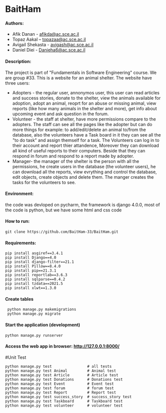 # BaitHam


#### Authors: 

* Afik Danan - afikda@ac.sce.ac.il
* Topaz Aakal – topazaa@ac.sce.ac.il
* Avigail Shekasta - avigash@ac.sce.ac.il
* Daniel Diei - Danieha6@ac.sce.ac.il

#### Description:

The project is part of "Fundamentals in Software Engineering" course. 
We are group #33.
This is a website for an animal shelter. 
The website have three users: 
* Adopters - the regular user, annonymos user, this user can read articles and success stories, donate to the shelter, view the animals available for adoption, adopt an animal,
reoprt for an abuse or missing animal, view reports (like how many animals in the shelter and more), get info about upcoming event and ask question in the forum.
* Volunteer - the staff at shelter, have more permissions compare to the adopters. The staff can see all the pages like the adopter but can do more things for example: 
to add/edit/delete an animal to/from the database, also the volunteers have a Task board in it they can see all the "to do task" and assign themself for a task. The Volunteers 
can log in to their account and report thier attandence, Moreover they can download all kind of useful reports to their computers. Beside that they can respond in forum and respond
to a report made by adopter.
* Manager- the manager of the shelter is the person with all the permissions, he create users in the database (the volunteer users), he can download all the reports, view evrything
and control the database, edit objects, create objects and delete them. The manger creates the tasks for the volunteers to see.   

#### Environment:
  the code was devloped on pycharm, the framework is django 4.0.0, most of the code is python, but we have some html and css code

#### How to run:

```
git clone https://github.com/BaitHam-33/BaitHam.git
 ```
#### Requirements:
```
pip install asgiref==3.4.1  
pip install Django==4.0    
pip install django-filter==21.1   
pip install Pillow==8.4.0  
pip install pip==21.3.1 
pip install reportlab==3.6.3  
pip install sqlparse==0.4.2
pip install tzdata==2021.5
pip install xlwt==1.3.0
```

#### Create tables
```
 python manage.py makemigrations
 python manage.py migrate
```

#### Start the application (development)
 ```
 python manage.py runserver
```

 #### Access the web app in browser: http://127.0.0.1:8000/
 
#Unit Test
```
python manage.py test                # all tests
python manage.py test Animal         # Animal test
python manage.py test Article        # Article test
python manage.py test Donations      # Donations test
python manage.py test Event          # Event test
python manage.py test forum          # forum test
python manage.py test Report         # Report test
python manage.py test success_story  # success_story test
python manage.py test Taskboard      # Taskboard test
python manage.py test volunteer      # volunteer test
      
```
